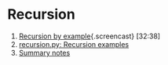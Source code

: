 # Recursion

1.  [Recursion by example](01_Recursion_by_example.md){.screencast}
    [32:38]
2.  [recursion.py: Recursion examples](02_recursion.md)
3.  [Summary notes](03_Notes.md)

